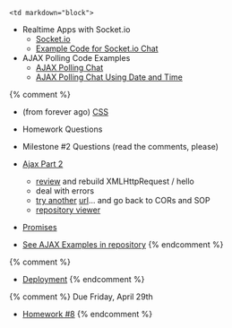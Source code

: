 	<td markdown="block">

* Realtime Apps with Socket.io
    * [Socket.io](slides/23/socketio.html)
    * [Example Code for Socket.io Chat](https://github.com/nyu-csci-ua-0480-001-fall-2016/examples/tree/master/class25/socketio-chat)
* AJAX Polling Code Examples
    * [AJAX Polling Chat](https://github.com/nyu-csci-ua-0480-001-fall-2016/examples/blob/master/class24/ajax-chat/public/javascripts/chat.js)
    * [AJAX Polling Chat Using Date and Time](https://github.com/nyu-csci-ua-0480-001-fall-2016/examples/blob/master/class24/ajax-chat/public/javascripts/chatTime.js)

{% comment %}
* (from forever ago) [CSS](slides/19/css.html)

* Homework Questions
* Milestone #2 Questions (read the comments, please)
* [Ajax Part 2](slides/21/ajax-express.html)
    * [review](slides/21/ajax-express.html#/8) and rebuild XMLHttpRequest / hello
    * deal with errors
    * [try another](slides/20/ajax.html#/25) [url](http://data.nba.com/data/15m/json/cms/noseason/game/20160205/0021500754/boxscore.json)...  and go back to CORs and SOP
    * [repository viewer](http://localhost:4000/slides/21/ajax-express.html#/10)
* [Promises](slides/22/promises.html)
* [See AJAX Examples in repository](https://github.com/jversoza/ait-spring-16-examples)
{% endcomment %}

{% comment %}
* [Deployment](slides/23/deployment.html)
{% endcomment %}

<!-- 
* [](slides//.html)
* [](slides//.html)
-->
</td>
	<td markdown="block">
<!--
* Chapter 
* Chapter 
-->
</td>
	<td markdown="block">
    {% comment %}
Due Friday, April 29th

* [Homework #8](homework/08.html)
    {% endcomment %}
</td>
